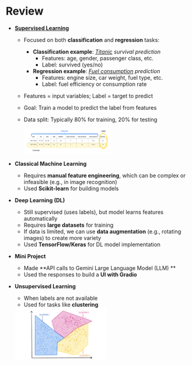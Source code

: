 # Review

- [**Supervised Learning**](https://developers.google.com/machine-learning/intro-to-ml/supervised)
  - Focused on both **classification** and **regression** tasks:
    - **Classification example**: *[Titanic](../datasets/titanic-clean.csv) survival prediction*  
      - Features: age, gender, passenger class, etc.  
      - Label: survived (yes/no)
    - **Regression example**: *[Fuel consumption](../datasets/auto-mpg.csv) prediction*  
      - Features: engine size, car weight, fuel type, etc.  
      - Label: fuel efficiency or consumption rate
  - Features = input variables; Label = target to predict
  - Goal: Train a model to predict the label from features
  - Data split: Typically 80% for training, 20% for testing

    <img src="./img/labeled_example.png" alt="" width="50%">

- **Classical Machine Learning**
  - Requires **manual feature engineering**, which can be complex or infeasible (e.g., in image recognition)
  - Used **Scikit-learn** for building models

- **Deep Learning (DL)**
  - Still supervised (uses labels), but model learns features automatically
  - Requires **large datasets** for training
  - If data is limited, we can use **data augmentation** (e.g., rotating images) to create more variety
  - Used **TensorFlow/Keras** for DL model implementation

- **Mini Project**
  - Made **API calls to Gemini Large Language Model (LLM) **
  - Used the responses to build a **UI with Gradio**

- **Unsupervised Learning**
  - When labels are not available
  - Used for tasks like **clustering**

  <img src="./img/clustering-04.png" alt="" width="50%">
